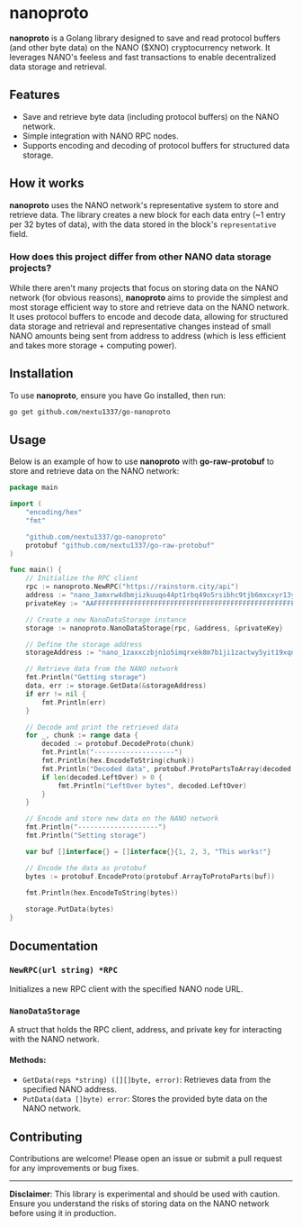 # nanoproto

**nanoproto** is a Golang library designed to save and read protocol buffers (and other byte data) on the NANO ($XNO) cryptocurrency network. It leverages NANO's feeless and fast transactions to enable decentralized data storage and retrieval.

## Features
- Save and retrieve byte data (including protocol buffers) on the NANO network.
- Simple integration with NANO RPC nodes.
- Supports encoding and decoding of protocol buffers for structured data storage.

## How it works
**nanoproto** uses the NANO network's representative system to store and retrieve data. The library creates a new block for each data entry (~1 entry per 32 bytes of data), with the data stored in the block's `representative` field.

### How does this project differ from other NANO data storage projects?
While there aren't many projects that focus on storing data on the NANO network (for obvious reasons), **nanoproto** aims to provide the simplest and most storage efficient way to store and retrieve data on the NANO network. It uses protocol buffers to encode and decode data, allowing for structured data storage and retrieval and representative changes instead of small NANO amounts being sent from address to address (which is less efficient and takes more storage + computing power).

## Installation

To use **nanoproto**, ensure you have Go installed, then run:

```bash
go get github.com/nextu1337/go-nanoproto
```

## Usage

Below is an example of how to use **nanoproto** with **go-raw-protobuf** to store and retrieve data on the NANO network:

```go
package main

import (
	"encoding/hex"
	"fmt"

	"github.com/nextu1337/go-nanoproto"
	protobuf "github.com/nextu1337/go-raw-protobuf"
)

func main() {
	// Initialize the RPC client
	rpc := nanoproto.NewRPC("https://rainstorm.city/api")
	address := "nano_3amxrw4dbmjizkuuqo44pt1rbq49o5rsibhc9tjb6mxcxyr13yc5cir3wxc4"
	privateKey := "AAFFFFFFFFFFFFFFFFFFFFFFFFFFFFFFFFFFFFFFFFFFFFFFFFFFFFFFFFFFFFFF"

	// Create a new NanoDataStorage instance
	storage := nanoproto.NanoDataStorage{rpc, &address, &privateKey}

	// Define the storage address
	storageAddress := "nano_1zaxxczbjn1o5imqrxek8m7b1ji1zactwy5yit19xqni68i6beo9a5a1an6x"

	// Retrieve data from the NANO network
	fmt.Println("Getting storage")
	data, err := storage.GetData(&storageAddress)
	if err != nil {
		fmt.Println(err)
	}

	// Decode and print the retrieved data
	for _, chunk := range data {
		decoded := protobuf.DecodeProto(chunk)
		fmt.Println("--------------------")
		fmt.Println(hex.EncodeToString(chunk))
		fmt.Println("Decoded data", protobuf.ProtoPartsToArray(decoded.Parts))
		if len(decoded.LeftOver) > 0 {
			fmt.Println("LeftOver bytes", decoded.LeftOver)
		}
	}

	// Encode and store new data on the NANO network
    fmt.Println("--------------------")
	fmt.Println("Setting storage")

	var buf []interface{} = []interface{}{1, 2, 3, "This works!"}

    // Encode the data as protobuf
	bytes := protobuf.EncodeProto(protobuf.ArrayToProtoParts(buf))
    
	fmt.Println(hex.EncodeToString(bytes))

	storage.PutData(bytes)
}
```

## Documentation

### `NewRPC(url string) *RPC`
Initializes a new RPC client with the specified NANO node URL.

### `NanoDataStorage`
A struct that holds the RPC client, address, and private key for interacting with the NANO network.

#### Methods:
- `GetData(reps *string) ([][]byte, error)`: Retrieves data from the specified NANO address.
- `PutData(data []byte) error`: Stores the provided byte data on the NANO network.

## Contributing
Contributions are welcome! Please open an issue or submit a pull request for any improvements or bug fixes.

---

**Disclaimer**: This library is experimental and should be used with caution. Ensure you understand the risks of storing data on the NANO network before using it in production.
